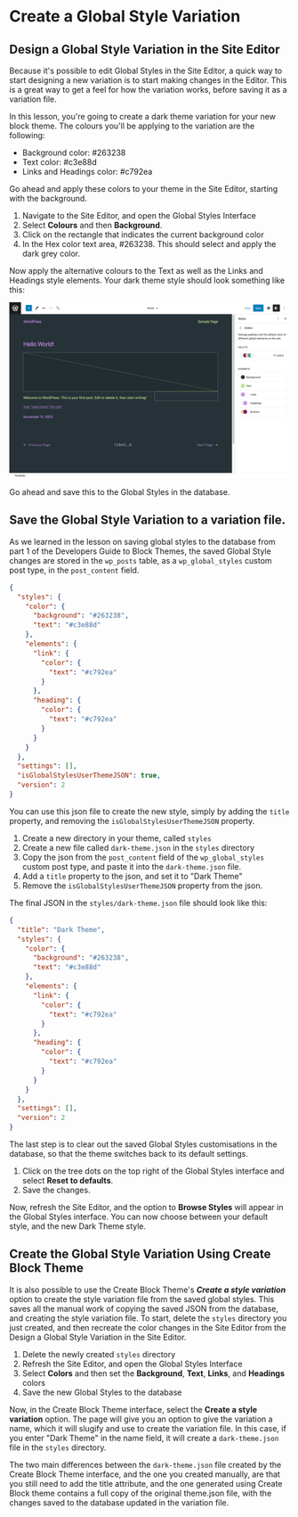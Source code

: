 # Create a Global Style Variation

## Design a Global Style Variation in the Site Editor

Because it's possible to edit Global Styles in the Site Editor, a quick way to start designing a new variation is to start making changes in the Editor.  This is a great way to get a feel for how the variation works, before saving it as a variation file.

In this lesson, you're going to create a dark theme variation for your new block theme. The colours you'll be applying to the variation are the following:

- Background color: #263238
- Text color: #c3e88d
- Links and Headings color: #c792ea

Go ahead and apply these colors to your theme in the Site Editor, starting with the background.  

1. Navigate to the Site Editor, and open the Global Styles Interface
2. Select **Colours** and then **Background**.  
3. Click on the rectangle that indicates the current background color
4. In the Hex color text area, #263238. This should select and apply the dark grey color.

Now apply the alternative colours to the Text as well as the Links and Headings style elements. Your dark theme style should look something like this:

![Dark theme style](/images/module-07/lesson-02/dark-theme-style.png)

Go ahead and save this to the Global Styles in the database.

## Save the Global Style Variation to a variation file.

As we learned in the lesson on saving global styles to the database from part 1 of the Developers Guide to Block Themes, the saved Global Style changes are stored in the `wp_posts` table, as a `wp_global_styles` custom post type, in the `post_content` field.  


```json
{
  "styles": {
    "color": {
      "background": "#263238",
      "text": "#c3e88d"
    },
    "elements": {
      "link": {
        "color": {
          "text": "#c792ea"
        }
      },
      "heading": {
        "color": {
          "text": "#c792ea"
        }
      }
    }
  },
  "settings": [],
  "isGlobalStylesUserThemeJSON": true,
  "version": 2
}
```

You can use this json file to create the new style, simply by adding the `title` property, and removing the `isGlobalStylesUserThemeJSON` property.

1. Create a new directory in your theme, called `styles`
2. Create a new file called `dark-theme.json` in the `styles` directory
3. Copy the json from the `post_content` field of the `wp_global_styles` custom post type, and paste it into the `dark-theme.json` file.
4. Add a `title` property to the json, and set it to "Dark Theme"
5. Remove the `isGlobalStylesUserThemeJSON` property from the json.

The final JSON in the `styles/dark-theme.json` file should look like this:

```json
{
  "title": "Dark Theme",
  "styles": {
    "color": {
      "background": "#263238",
      "text": "#c3e88d"
    },
    "elements": {
      "link": {
        "color": {
          "text": "#c792ea"
        }
      },
      "heading": {
        "color": {
          "text": "#c792ea"
        }
      }
    }
  },
  "settings": [],
  "version": 2
}
```

The last step is to clear out the saved Global Styles customisations in the database, so that the theme switches back to its default settings.

1. Click on the tree dots on the top right of the Global Styles interface and select **Reset to defaults**.
2. Save the changes.

Now, refresh the Site Editor, and the option to **Browse Styles** will appear in the Global Styles interface.  You can now choose between your default style, and the new Dark Theme style.

## Create the Global Style Variation Using Create Block Theme

It is also possible to use the Create Block Theme's ***Create a style variation*** option to create the style variation file from the saved global styles. This saves all the manual work of copying the saved JSON from the database, and creating the style variation file. To start, delete the `styles` directory you just created, and then recreate the color changes in the Site Editor from the Design a Global Style Variation in the Site Editor.

1. Delete the newly created `styles` directory
2. Refresh the Site Editor, and open the Global Styles Interface
3. Select **Colors** and then set the **Background**, **Text**, **Links**, and **Headings** colors
4. Save the new Global Styles to the database

Now, in the Create Block Theme interface, select the **Create a style variation** option. The page will give you an option to give the variation a name, which it will slugify and use to create the variation file. In this case, if you enter "Dark Theme" in the name field, it will create a `dark-theme.json` file in the `styles` directory.

The two main differences between the `dark-theme.json` file created by the Create Block Theme interface, and the one you created manually, are that you still need to add the title attribute, and the one generated using Create Block theme contains a full copy of the original theme.json file, with the changes saved to the database updated in the variation file. 
